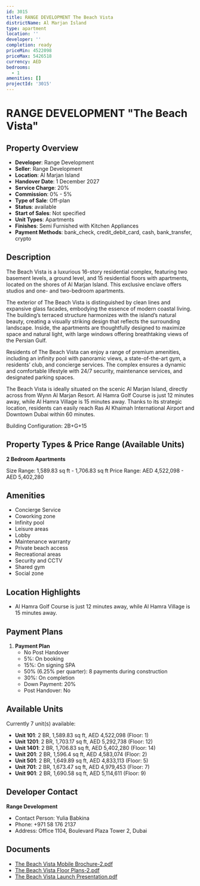 ```yaml
---
id: 3015
title: RANGE DEVELOPMENT The Beach Vista
districtName: Al Marjan Island
type: apartment
location: ''
developer: ''
completion: ready
priceMin: 4522098
priceMax: 5426518
currency: AED
bedrooms:
  - 1
amenities: []
projectId: '3015'
---
```


# RANGE DEVELOPMENT "The Beach Vista"

## Property Overview
- **Developer**: Range Development
- **Seller**: Range Development
- **Location**: Al Marjan Island
- **Handover Date**: 1 December 2027
- **Service Charge**: 20%
- **Commission**: 0% - 5%
- **Type of Sale**: Off-plan
- **Status**: available
- **Start of Sales**: Not specified
- **Unit Types**: Apartments
- **Finishes**: Semi Furnished with Kitchen Appliances
- **Payment Methods**: bank_check, credit_debit_card, cash, bank_transfer, crypto

## Description
The Beach Vista is a luxurious 16-story residential complex, featuring two basement levels, a ground level, and 15 residential floors with apartments, located on the shores of Al Marjan Island. This exclusive enclave offers studios and one- and two-bedroom apartments.

The exterior of The Beach Vista is distinguished by clean lines and expansive glass facades, embodying the essence of modern coastal living. The building’s terraced structure harmonizes with the island’s natural beauty, creating a visually striking design that reflects the surrounding landscape. Inside, the apartments are thoughtfully designed to maximize space and natural light, with large windows offering breathtaking views of the Persian Gulf.

Residents of The Beach Vista can enjoy a range of premium amenities, including an infinity pool with panoramic views, a state-of-the-art gym, a residents’ club, and concierge services. The complex ensures a dynamic and comfortable lifestyle with 24/7 security, maintenance services, and designated parking spaces.

The Beach Vista is ideally situated on the scenic Al Marjan Island, directly across from Wynn Al Marjan Resort. Al Hamra Golf Course is just 12 minutes away, while Al Hamra Village is 15 minutes away. Thanks to its strategic location, residents can easily reach Ras Al Khaimah International Airport and Downtown Dubai within 60 minutes.

Building Configuration: 2B+G+15

## Property Types & Price Range (Available Units)
**2 Bedroom Apartments**

Size Range: 1,589.83 sq ft - 1,706.83 sq ft
Price Range: AED 4,522,098 - AED 5,402,280

## Amenities
- Concierge Service
- Coworking zone
- Infinity pool
- Leisure areas
- Lobby
- Maintenance warranty
- Private beach access
- Recreational areas
- Security and CCTV
- Shared gym
- Social zone

## Location Highlights
- Al Hamra Golf Course is just 12 minutes away, while Al Hamra Village is 15 minutes away.

## Payment Plans
1. **Payment Plan**
   - No Post Handover
   - 5%: On booking
   - 15%: On signing SPA
   - 50% (6.25% per quarter): 8 payments during construction
   - 30%: On completion
   - Down Payment: 20%
   - Post Handover: No

## Available Units
Currently 7 unit(s) available:
- **Unit 101**: 2 BR, 1,589.83 sq ft, AED 4,522,098 (Floor: 1)
- **Unit 1201**: 2 BR, 1,703.17 sq ft, AED 5,292,738 (Floor: 12)
- **Unit 1401**: 2 BR, 1,706.83 sq ft, AED 5,402,280 (Floor: 14)
- **Unit 201**: 2 BR, 1,596.4 sq ft, AED 4,583,074 (Floor: 2)
- **Unit 501**: 2 BR, 1,649.89 sq ft, AED 4,833,113 (Floor: 5)
- **Unit 701**: 2 BR, 1,673.47 sq ft, AED 4,979,453 (Floor: 7)
- **Unit 901**: 2 BR, 1,690.58 sq ft, AED 5,114,611 (Floor: 9)

## Developer Contact
**Range Development**
- Contact Person: Yulia Babkina
- Phone: +971 58 176 2137
- Address: Office 1104, Boulevard Plaza Tower 2, Dubai

## Documents
- [The Beach Vista Mobile Brochure-2.pdf](https://cdn.geniemap.net/2024/10/15/GswmNmFXbsOMzJSOlwtDbr81z86Sc9b4mxOkzuS0.pdf)
- [The Beach Vista Floor Plans-2.pdf](https://cdn.geniemap.net/2024/10/15/WLGTC1kWsNtIalOwmOuio7dc2A8aqNGE9JArnGDX.pdf)
- [The Beach Vista Launch Presentation.pdf](https://cdn.geniemap.net/2024/10/15/E6wTcxIyEwk7JqfbL5ttsnfFyfvVy2LotMUW8ALx.pdf)
